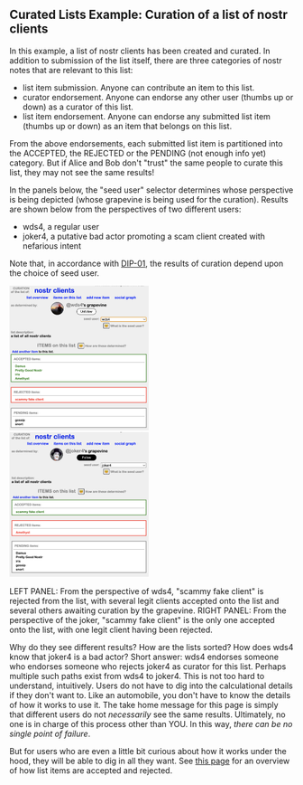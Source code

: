 ## Curated Lists Example: Curation of a list of nostr clients

In this example, a list of nostr clients has been created and curated. In addition to submission of the list itself, there are three categories of nostr notes that are relevant to this list:
- list item submission. Anyone can contribute an item to this list.
- curator endorsement. Anyone can endorse any other user (thumbs up or down) as a curator of this list.
- list item endorsement. Anyone can endorse any submitted list item (thumbs up or down) as an item that belongs on this list.

From the above endorsements, each submitted list item is partitioned into the ACCEPTED, the REJECTED or the PENDING (not enough info yet) category. But if Alice and Bob don't "trust" the same people to curate this list, they may not see the same results!

In the panels below, the "seed user" selector determines whose perspective is being depicted (whose grapevine is being used for the curation). Results are shown below from the perspectives of two different users: 
- wds4, a regular user
- joker4, a putative bad actor promoting a scam client created with nefarious intent

Note that, in accordance with [DIP-01](https://github.com/wds4/DCoSL/blob/main/dips/coreProtocol/01.md), the results of curation depend upon the choice of seed user. 

<span style="display:inline-block" >
  <img src="../../.erb/img/nostrClientsCurationImg2.png" width="49%" display="inline-block" />
</span>
<span style="display:inline-block" >
  <img src="../../.erb/img/nostrClientsCurationImg1.png" width="49%" display="inline-block" />
</span>

LEFT PANEL: From the perspective of wds4, "scammy fake client" is rejected from the list, with several legit clients accepted onto the list and several others awaiting curation by the grapevine. RIGHT PANEL: From the perspective of the joker, "scammy fake client" is the only one accepted onto the list, with one legit client having been rejected. 

Why do they see different results? How are the lists sorted? How does wds4 know that joker4 is a bad actor? Short answer: wds4 endorses someone who endorses someone who rejects joker4 as curator for this list. Perhaps multiple such paths exist from wds4 to joker4. This is not too hard to understand, intuitively. Users do not have to dig into the calculational details if they don't want to. Like an automobile, you don't have to know the details of how it works to use it. The take home message for this page is simply that different users do not <i>necessarily</i> see the same results. Ultimately, no one is in charge of this process other than YOU. In this way, <i>there can be no single point of failure</i>.

But for users who are even a little bit curious about how it works under the hood, they will be able to dig in all they want. See [this page](exampleListCurationGrapevine.md) for an overview of how list items are accepted and rejected.


